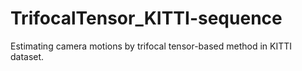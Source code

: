 # TrifocalTensor_KITTI-sequence
Estimating camera motions by trifocal tensor-based method in KITTI dataset.
